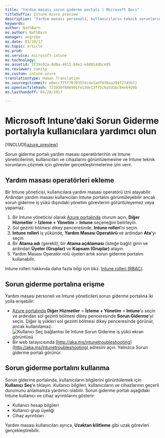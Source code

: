 ```yaml
---
title: "Yardım masası sorun giderme portalı | Microsoft Docs"
titleSuffix: Intune Azure preview
description: "Yardım masası personeli, kullanıcıların teknik sorunlarını çözmek için sorun giderme portalını kullanır"
keywords: 
author: NathBarn
ms.author: NathBarn
manager: angrobe
ms.date: 03/18/17
ms.topic: article
ms.prod: 
ms.service: microsoft-intune
ms.technology: 
ms.assetid: 1f39c02a-8d8a-4911-b4e1-e8d014dbce95
ms.reviewer: sumitp
ms.custom: intune-azure
translationtype: Human Translation
ms.sourcegitcommit: e0ecc775f70703574c4e1adf0f0aa204f2745b72
ms.openlocfilehash: 723830f686991fe13de13f75c6a5d1bc84e6920b
ms.lasthandoff: 04/20/2017

---
```

# <a name="help-users-with-the-troubleshooting-portal-in-microsoft-intune"></a>Microsoft Intune’daki Sorun Giderme portalıyla kullanıcılara yardımcı olun

[!INCLUDE[azure_preview](../includes/azure_preview.md)]

Sorun giderme portalı yardım masası operatörlerinin ve Intune yöneticilerinin, kullanıcıları ve cihazlarını görüntülemesine ve Intune teknik sorunlarını çözmek için görevler gerçekleştirmelerine izin verir.

## <a name="add-help-desk-operators"></a>Yardım masası operatörleri ekleme
Bir Intune yöneticisi, kullanıcılara yardım masası operatörü izni atayabilir. Ardından yardım masası kullanıcıları Intune portalını görüntüleyebilir ancak sorun giderme iş yükü dışındaki yönetim görevlerini görüntüleyemez veya yapamaz.

1. Bir Intune yöneticisi olarak [Azure portalında](https:portal.azure.com) oturum açın, **Diğer Hizmetler** > **İzleme + Yönetim** > **Intune** seçeneğini belirleyin.
2. Sol gezinti bölmesi dikey penceresinde, **Intune rolleri**’ni seçin.
3. **Intune rolleri** iş yükünde, **Yardım Masası Operatörü** ve ardından **Ata**’yı seçin.
4. Bir **Atama adı** (gerekli), bir **Atama açıklaması** (isteğe bağlı) girin ve ardından **Üyeler (Gruplar)** ve **Kapsam (Gruplar)** atayın.
5. Yardım Masası Operatör rolü üyeleri artık sorun giderme portalını kullanabilir.

Intune rolleri hakkında daha fazla bilgi için bkz. [Intune rolleri (RBAC)](https://docs.microsoft.com/intune-azure/access-control/role-based-access-control).

## <a name="access-the-troubleshooting-portal"></a>Sorun giderme portalına erişme

Yardım masası personeli ve Intune yöneticileri sorun giderme portalına iki yolla erişebilir:
- [Azure portalında](https:portal.azure.com) **Diğer Hizmetler** > **İzleme + Yönetim** > **Intune**’u seçin ve ardından sol gezinti bölmesi dikey penceresinde **Sorun Giderme**’yi seçin. Diğer iş yükleri sol gezinti bölmesi dikey penceresinde görünür, ancak kullanılamaz.
![Kullanıcı Seç bağlantısı ile Intune Sorun Giderme iş yükü ekran görüntüsü](media/help-desk-user.png)
- Bir web tarayıcısında [http://aka.ms/intunetroubleshooting](http://aka.ms/intunetroubleshooting) adresini açın. Yalnızca Sorun giderme portalı görünür.

## <a name="use-the-troubleshooting-portal"></a>Sorun giderme portalını kullanma

Sorun giderme portalında, kullanıcıların bilgilerini görüntülemek için **Kullanıcı Seç**’e tıklayın. Kullanıcı bilgileri, kullanıcıların ve cihazlarının geçerli durumunu anlamanıza yardımcı olabilir. Sorun giderme portalı aşağıdaki Intune kullanıcı ve cihaz ayrıntılarını gösterir:
- Kullanıcı hesap bilgileri
- Kullanıcı grup üyeliği
- Cihaz ayrıntıları

Yardım masası kullanıcıları ayrıca, **Uzaktan kilitleme** gibi uzak görevleri gerçekleştirebilir.

